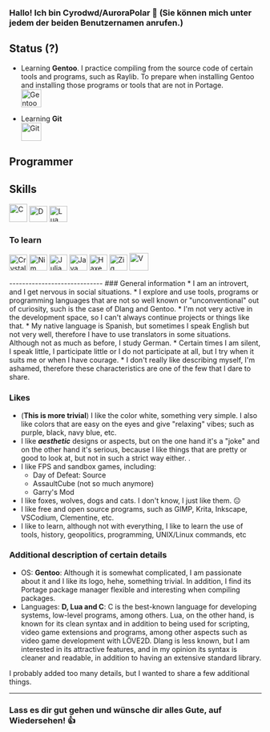 ### Hallo! Ich bin Cyrodwd/AuroraPolar 🤌 (Sie können mich unter jedem der beiden Benutzernamen anrufen.)

## Status (?)
* Learning **Gentoo**. I practice compiling from the source code of certain tools and programs, such as Raylib. To prepare when installing Gentoo and installing those programs or tools that are not in Portage.<br>
<a href="https://www.gentoo.org/" rel="noreferrer"><img src="https://cdn.jsdelivr.net/gh/devicons/devicon@latest/icons/gentoo/gentoo-original.svg" width="40" height="36" alt="Gentoo"/></a>

* Learning **Git**<br>
<a href="https://git-scm.com/" rel="noreferrer"><img src="https://cdn.jsdelivr.net/gh/devicons/devicon@latest/icons/git/git-original.svg" width="40" height="36" alt="Git"/></a>

## Programmer
## Skills
<p align="left">
<!--C-->
<a href="https://learn.microsoft.com/en-us/cpp/?view=msvc-170" rel="noreferrer"><img src="https://cdn.jsdelivr.net/gh/devicons/devicon@latest/icons/c/c-original.svg" width="36" height="36" alt="C"/></a>
<!--D-->
<a href="https://dlang.org" rel="noreferrer"><img src="https://upload.wikimedia.org/wikipedia/commons/2/24/D_Programming_Language_logo.svg" width="36" height="32" alt="D"/></a>
<!--Lua-->
<a href="https://www.lua.org/" rel="noreferrer"><img src="https://cdn.jsdelivr.net/gh/devicons/devicon@latest/icons/lua/lua-original.svg" width="36" height="32" alt="Lua"/></a></p>

<!--Languages to learn-->
### To learn
<p align="left">
<!--Crystal-->
<a href="https://crystal-lang.org/" rel="noreferrer"><img src="https://cdn.jsdelivr.net/gh/devicons/devicon@latest/icons/crystal/crystal-original.svg" width="36" height="32" alt="Crystal"/></a>
<!--Nim-->
<a href="https://nim-lang.org/" rel="noreferrer"><img src="https://cdn.jsdelivr.net/gh/devicons/devicon@latest/icons/nim/nim-original.svg" width="36" height="32" alt="Nim"/></a>
<!--Julia-->
<a href="https://julialang.org/" rel="noreferrer"><img src="https://cdn.jsdelivr.net/gh/devicons/devicon@latest/icons/julia/julia-original.svg" width="36" height="32" alt="Julia"/></a>
<!--Java-->
<a href="https://www.java.com/es/" rel="noreferrer"><img src="https://cdn.jsdelivr.net/gh/devicons/devicon@latest/icons/java/java-original.svg" width="36" height="32" alt="Java"/></a>
<!--Haxe-->
<a href="https://haxe.org/" rel="noreferrer"><img src="https://cdn.jsdelivr.net/gh/devicons/devicon@latest/icons/haxe/haxe-original.svg" width="36" height="32" alt="Haxe"/></a>
<!--Zig-->
<a href="https://ziglang.org/" rel="noreferrer"><img src="https://cdn.jsdelivr.net/gh/devicons/devicon@latest/icons/zig/zig-original-wordmark.svg" width="36" height="32" alt="Zig"/></a>
<!--Vlang-->
<a href="https://vlang.io/" rel="noreferrer"><img src="https://www.svgrepo.com/show/374170/vlang.svg" width="38" height="35" alt="V"/></a></p>
-----------------------------
<!-- Personal Information -->
### General information
* I am an introvert, and I get nervous in social situations.
* I explore and use tools, programs or programming languages ​​that are not so well known or "unconventional" out of curiosity, such is the case of Dlang and Gentoo.
* I'm not very active in the development space, so I can't always continue projects or things like that.
* My native language is Spanish, but sometimes I speak English but not very well, therefore I have to use translators in some situations. Although not as much as before, I study German.
* Certain times I am silent, I speak little, I participate little or I do not participate at all, but I try when it suits me or when I have courage.
* I don't really like describing myself, I'm ashamed, therefore these characteristics are one of the few that I dare to share.

### Likes
* (**This is more trivial**) I like the color white, something very simple. I also like colors that are easy on the eyes and give "relaxing" vibes; such as purple, black, navy blue, etc.
* I like ***aesthetic*** designs or aspects, but on the one hand it's a "joke" and on the other hand it's serious, because I like things that are pretty or good to look at, but not in such a strict way either. .
* I like FPS and sandbox games, including:
  * Day of Defeat: Source
  * AssaultCube (not so much anymore)
  * Garry's Mod
* I like foxes, wolves, dogs and cats. I don't know, I just like them. 😐
* I like free and open source programs, such as GIMP, Krita, Inkscape, VSCodium, Clementine, etc.
* I like to learn, although not with everything, I like to learn the use of tools, history, geopolitics, programming, UNIX/Linux commands, etc

### Additional description of certain details

* OS: **Gentoo**: Although it is somewhat complicated, I am passionate about it and I like its logo, hehe, something trivial. In addition, I find its Portage package manager flexible and interesting when compiling packages.
* Languages: **D, Lua and C**: C is the best-known language for developing systems, low-level programs, among others. Lua, on the other hand, is known for its clean syntax and in addition to being used for scripting, video game extensions and programs, among other aspects such as video game development with LÖVE2D. Dlang is less known, but I am interested in its attractive features, and in my opinion its syntax is cleaner and readable, in addition to having an extensive standard library.

I probably added too many details, but I wanted to share a few additional things.

--------------------------------------------------------------------------------
### Lass es dir gut gehen und wünsche dir alles Gute, auf Wiedersehen! 👍
